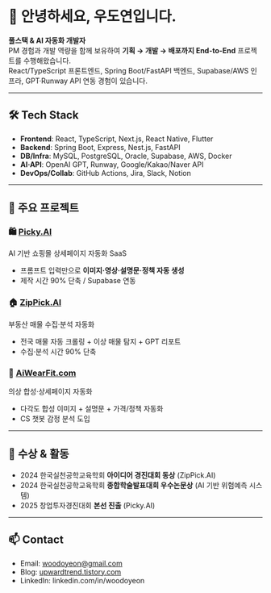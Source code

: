 # 👋 안녕하세요, 우도연입니다.

**풀스택 & AI 자동화 개발자**  
PM 경험과 개발 역량을 함께 보유하여 **기획 → 개발 → 배포까지 End-to-End** 프로젝트를 수행해왔습니다.  
React/TypeScript 프론트엔드, Spring Boot/FastAPI 백엔드, Supabase/AWS 인프라, GPT·Runway API 연동 경험이 있습니다.

---

## 🛠️ Tech Stack
- **Frontend**: React, TypeScript, Next.js, React Native, Flutter  
- **Backend**: Spring Boot, Express, Nest.js, FastAPI  
- **DB/Infra**: MySQL, PostgreSQL, Oracle, Supabase, AWS, Docker  
- **AI·API**: OpenAI GPT, Runway, Google/Kakao/Naver API  
- **DevOps/Collab**: GitHub Actions, Jira, Slack, Notion  

---

## 📂 주요 프로젝트
### 🛍️ [Picky.AI](https://github.com/woodoyeon/Picky.AI)  
AI 기반 쇼핑몰 상세페이지 자동화 SaaS  
- 프롬프트 입력만으로 **이미지·영상·설명문·정책 자동 생성**  
- 제작 시간 90% 단축 / Supabase 연동  

### 🏠 [ZipPick.AI](https://github.com/woodoyeon/ZipPick_ver2)  
부동산 매물 수집·분석 자동화  
- 전국 매물 자동 크롤링 + 이상 매물 탐지 + GPT 리포트  
- 수집·분석 시간 90% 단축  

### 👕 [AiWearFit.com](https://github.com/woodoyeon/AiwearFit.com)  
의상 합성·상세페이지 자동화  
- 다각도 합성 이미지 + 설명문 + 가격/정책 자동화  
- CS 챗봇 감정 분석 도입  

---

## 📑 수상 & 활동
- 2024 한국실천공학교육학회 **아이디어 경진대회 동상** (ZipPick.AI)  
- 2024 한국실천공학교육학회 **종합학술발표대회 우수논문상** (AI 기반 위험예측 시스템)  
- 2025 창업투자경진대회 **본선 진출** (Picky.AI)  

---

## 📫 Contact
- Email: woodoyeon@gmail.com  
- Blog: [upwardtrend.tistory.com](https://upwardtrend.tistory.com)  
- LinkedIn: linkedin.com/in/woodoyeon  
